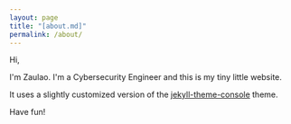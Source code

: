 ```yaml
---
layout: page
title: "[about.md]"
permalink: /about/
---
```

Hi,

I'm Zaulao. I'm a Cybersecurity Engineer and this is my tiny little website.

It uses a slightly customized version of the [jekyll-theme-console](https://github.com/b2a3e8/jekyll-theme-console/tree/master) theme.

Have fun!
